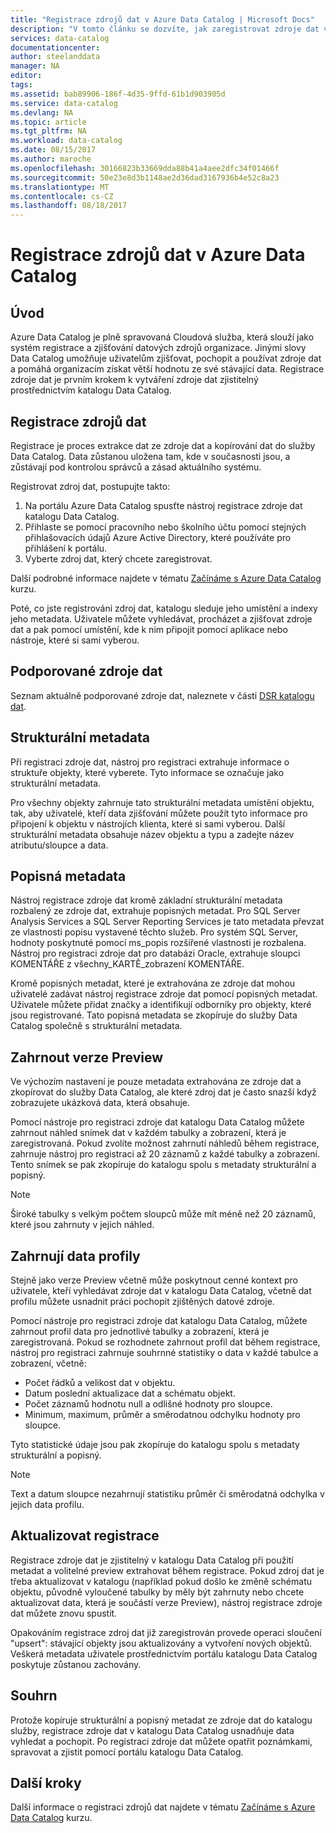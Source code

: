 ```yaml
---
title: "Registrace zdrojů dat v Azure Data Catalog | Microsoft Docs"
description: "V tomto článku se dozvíte, jak zaregistrovat zdroje dat v Azure Data Catalog, včetně pole metadat extrahovat během registrace."
services: data-catalog
documentationcenter: 
author: steelanddata
manager: NA
editor: 
tags: 
ms.assetid: bab89906-186f-4d35-9ffd-61b1d903905d
ms.service: data-catalog
ms.devlang: NA
ms.topic: article
ms.tgt_pltfrm: NA
ms.workload: data-catalog
ms.date: 08/15/2017
ms.author: maroche
ms.openlocfilehash: 30166823b33669dda88b41a4aee2dfc34f01466f
ms.sourcegitcommit: 50e23e8d3b1148ae2d36dad3167936b4e52c8a23
ms.translationtype: MT
ms.contentlocale: cs-CZ
ms.lasthandoff: 08/18/2017
---
```

# <a name="register-data-sources-in-azure-data-catalog"></a>Registrace zdrojů dat v Azure Data Catalog
## <a name="introduction"></a>Úvod
Azure Data Catalog je plně spravovaná Cloudová služba, která slouží jako systém registrace a zjišťování datových zdrojů organizace. Jinými slovy Data Catalog umožňuje uživatelům zjišťovat, pochopit a používat zdroje dat a pomáhá organizacím získat větší hodnotu ze své stávající data. Registrace zdroje dat je prvním krokem k vytváření zdroje dat zjistitelný prostřednictvím katalogu Data Catalog.

## <a name="register-data-sources"></a>Registrace zdrojů dat
Registrace je proces extrakce dat ze zdroje dat a kopírování dat do služby Data Catalog. Data zůstanou uložena tam, kde v současnosti jsou, a zůstávají pod kontrolou správců a zásad aktuálního systému.

Registrovat zdroj dat, postupujte takto:
1. Na portálu Azure Data Catalog spusťte nástroj registrace zdroje dat katalogu Data Catalog. 
2. Přihlaste se pomocí pracovního nebo školního účtu pomocí stejných přihlašovacích údajů Azure Active Directory, které používáte pro přihlášení k portálu.
3. Vyberte zdroj dat, který chcete zaregistrovat.

Další podrobné informace najdete v tématu [Začínáme s Azure Data Catalog](data-catalog-get-started.md) kurzu.

Poté, co jste registrováni zdroj dat, katalogu sleduje jeho umístění a indexy jeho metadata. Uživatele můžete vyhledávat, procházet a zjišťovat zdroje dat a pak pomocí umístění, kde k nim připojit pomocí aplikace nebo nástroje, které si sami vyberou.

## <a name="supported-data-sources"></a>Podporované zdroje dat
Seznam aktuálně podporované zdroje dat, naleznete v části [DSR katalogu dat](data-catalog-dsr.md).

## <a name="structural-metadata"></a>Strukturální metadata
Při registraci zdroje dat, nástroj pro registraci extrahuje informace o struktuře objekty, které vyberete. Tyto informace se označuje jako strukturální metadata.

Pro všechny objekty zahrnuje tato strukturální metadata umístění objektu, tak, aby uživatelé, kteří data zjišťování můžete použít tyto informace pro připojení k objektu v nástrojích klienta, které si sami vyberou. Další strukturální metadata obsahuje název objektu a typu a zadejte název atributu/sloupce a data.

## <a name="descriptive-metadata"></a>Popisná metadata
Nástroj registrace zdroje dat kromě základní strukturální metadata rozbalený ze zdroje dat, extrahuje popisných metadat. Pro SQL Server Analysis Services a SQL Server Reporting Services je tato metadata převzat ze vlastnosti popisu vystavené těchto služeb. Pro systém SQL Server, hodnoty poskytnuté pomocí ms\_popis rozšířené vlastnosti je rozbalena. Nástroj pro registraci zdroje dat pro databázi Oracle, extrahuje sloupci KOMENTÁŘE z všechny\_KARTĚ\_zobrazení KOMENTÁŘE.

Kromě popisných metadat, které je extrahována ze zdroje dat mohou uživatelé zadávat nástroj registrace zdroje dat pomocí popisných metadat. Uživatele můžete přidat značky a identifikují odborníky pro objekty, které jsou registrované. Tato popisná metadata se zkopíruje do služby Data Catalog společně s strukturální metadata.

## <a name="include-previews"></a>Zahrnout verze Preview
Ve výchozím nastavení je pouze metadata extrahována ze zdroje dat a zkopírovat do služby Data Catalog, ale které zdroj dat je často snazší když zobrazujete ukázková data, která obsahuje.

Pomocí nástroje pro registraci zdroje dat katalogu Data Catalog můžete zahrnout náhled snímek dat v každém tabulky a zobrazení, která je zaregistrovaná. Pokud zvolíte možnost zahrnutí náhledů během registrace, zahrnuje nástroj pro registraci až 20 záznamů z každé tabulky a zobrazení. Tento snímek se pak zkopíruje do katalogu spolu s metadaty strukturální a popisný.

> [!NOTE]
> Široké tabulky s velkým počtem sloupců může mít méně než 20 záznamů, které jsou zahrnuty v jejich náhled.
>
>

## <a name="include-data-profiles"></a>Zahrnují data profily
Stejně jako verze Preview včetně může poskytnout cenné kontext pro uživatele, kteří vyhledávat zdroje dat v katalogu Data Catalog, včetně dat profilu můžete usnadnit práci pochopit zjištěných datové zdroje.

Pomocí nástroje pro registraci zdroje dat katalogu Data Catalog, můžete zahrnout profil data pro jednotlivé tabulky a zobrazení, která je zaregistrovaná. Pokud se rozhodnete zahrnout profil dat během registrace, nástroj pro registraci zahrnuje souhrnné statistiky o data v každé tabulce a zobrazení, včetně:

* Počet řádků a velikost dat v objektu.
* Datum poslední aktualizace dat a schématu objekt.
* Počet záznamů hodnotu null a odlišné hodnoty pro sloupce.
* Minimum, maximum, průměr a směrodatnou odchylku hodnoty pro sloupce.

Tyto statistické údaje jsou pak zkopíruje do katalogu spolu s metadaty strukturální a popisný.

> [!NOTE]
> Text a datum sloupce nezahrnují statistiku průměr či směrodatná odchylka v jejich data profilu.
>
>

## <a name="update-registrations"></a>Aktualizovat registrace
Registrace zdroje dat je zjistitelný v katalogu Data Catalog při použití metadat a volitelné preview extrahovat během registrace. Pokud zdroj dat je třeba aktualizovat v katalogu (například pokud došlo ke změně schématu objektu, původně vyloučené tabulky by měly být zahrnuty nebo chcete aktualizovat data, která je součástí verze Preview), nástroj registrace zdroje dat můžete znovu spustit.

Opakováním registrace zdroj dat již zaregistrován provede operaci sloučení "upsert": stávající objekty jsou aktualizovány a vytvoření nových objektů. Veškerá metadata uživatele prostřednictvím portálu katalogu Data Catalog poskytuje zůstanou zachovány.

## <a name="summary"></a>Souhrn
Protože kopíruje strukturální a popisný metadat ze zdroje dat do katalogu služby, registrace zdroje dat v katalogu Data Catalog usnadňuje data vyhledat a pochopit. Po registraci zdroje dat můžete opatřit poznámkami, spravovat a zjistit pomocí portálu katalogu Data Catalog.

## <a name="next-steps"></a>Další kroky
Další informace o registraci zdrojů dat najdete v tématu [Začínáme s Azure Data Catalog](data-catalog-get-started.md) kurzu.
